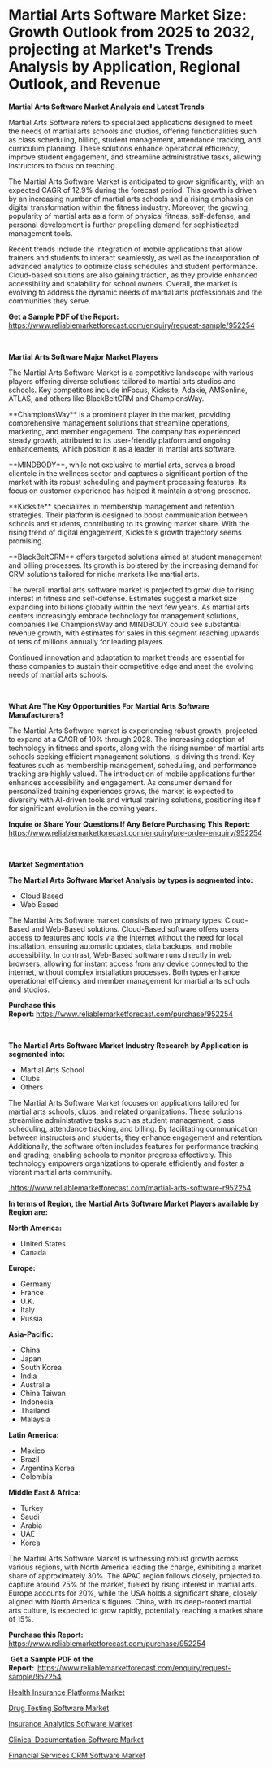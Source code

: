 <p><h1>Martial Arts Software Market Size: Growth Outlook from 2025 to 2032, projecting at Market's Trends Analysis by Application, Regional Outlook, and Revenue</h1></p><p><strong>Martial Arts Software Market Analysis and Latest Trends</strong></p>
<p><p>Martial Arts Software refers to specialized applications designed to meet the needs of martial arts schools and studios, offering functionalities such as class scheduling, billing, student management, attendance tracking, and curriculum planning. These solutions enhance operational efficiency, improve student engagement, and streamline administrative tasks, allowing instructors to focus on teaching.</p><p>The Martial Arts Software Market is anticipated to grow significantly, with an expected CAGR of 12.9% during the forecast period. This growth is driven by an increasing number of martial arts schools and a rising emphasis on digital transformation within the fitness industry. Moreover, the growing popularity of martial arts as a form of physical fitness, self-defense, and personal development is further propelling demand for sophisticated management tools.</p><p>Recent trends include the integration of mobile applications that allow trainers and students to interact seamlessly, as well as the incorporation of advanced analytics to optimize class schedules and student performance. Cloud-based solutions are also gaining traction, as they provide enhanced accessibility and scalability for school owners. Overall, the market is evolving to address the dynamic needs of martial arts professionals and the communities they serve.</p></p>
<p><strong>Get a Sample PDF of the Report:&nbsp;</strong> <a href="https://www.reliablemarketforecast.com/enquiry/request-sample/952254?utm_campaign=1832&utm_medium=2&utm_source=Github&utm_content=ia&utm_term=06032025&utm_id=martial-arts-software">https://www.reliablemarketforecast.com/enquiry/request-sample/952254</a></p>
<p>&nbsp;</p>
<p><strong>Martial Arts Software Major Market Players</strong></p>
<p><p>The Martial Arts Software Market is a competitive landscape with various players offering diverse solutions tailored to martial arts studios and schools. Key competitors include inFocus, Kicksite, Adakie, AMSonline, ATLAS, and others like BlackBeltCRM and ChampionsWay. </p><p>**ChampionsWay** is a prominent player in the market, providing comprehensive management solutions that streamline operations, marketing, and member engagement. The company has experienced steady growth, attributed to its user-friendly platform and ongoing enhancements, which position it as a leader in martial arts software.</p><p>**MINDBODY**, while not exclusive to martial arts, serves a broad clientele in the wellness sector and captures a significant portion of the market with its robust scheduling and payment processing features. Its focus on customer experience has helped it maintain a strong presence.</p><p>**Kicksite** specializes in membership management and retention strategies. Their platform is designed to boost communication between schools and students, contributing to its growing market share. With the rising trend of digital engagement, Kicksite's growth trajectory seems promising.</p><p>**BlackBeltCRM** offers targeted solutions aimed at student management and billing processes. Its growth is bolstered by the increasing demand for CRM solutions tailored for niche markets like martial arts.</p><p>The overall martial arts software market is projected to grow due to rising interest in fitness and self-defense. Estimates suggest a market size expanding into billions globally within the next few years. As martial arts centers increasingly embrace technology for management solutions, companies like ChampionsWay and MINDBODY could see substantial revenue growth, with estimates for sales in this segment reaching upwards of tens of millions annually for leading players. </p><p>Continued innovation and adaptation to market trends are essential for these companies to sustain their competitive edge and meet the evolving needs of martial arts schools.</p></p>
<p>&nbsp;</p>
<p><strong>What Are The Key Opportunities For Martial Arts Software Manufacturers?</strong></p>
<p><p>The Martial Arts Software market is experiencing robust growth, projected to expand at a CAGR of 10% through 2028. The increasing adoption of technology in fitness and sports, along with the rising number of martial arts schools seeking efficient management solutions, is driving this trend. Key features such as membership management, scheduling, and performance tracking are highly valued. The introduction of mobile applications further enhances accessibility and engagement. As consumer demand for personalized training experiences grows, the market is expected to diversify with AI-driven tools and virtual training solutions, positioning itself for significant evolution in the coming years.</p></p>
<p><strong>Inquire or Share Your Questions If Any Before Purchasing This Report:</strong> <a href="https://www.reliablemarketforecast.com/enquiry/pre-order-enquiry/952254?utm_campaign=1832&utm_medium=2&utm_source=Github&utm_content=ia&utm_term=06032025&utm_id=martial-arts-software">https://www.reliablemarketforecast.com/enquiry/pre-order-enquiry/952254</a></p>
<p>&nbsp;</p>
<p><strong>Market Segmentation</strong></p>
<p><strong>The Martial Arts Software Market Analysis by types is segmented into:</strong></p>
<p><ul><li>Cloud Based</li><li>Web Based</li></ul></p>
<p><p>The Martial Arts Software market consists of two primary types: Cloud-Based and Web-Based solutions. Cloud-Based software offers users access to features and tools via the internet without the need for local installation, ensuring automatic updates, data backups, and mobile accessibility. In contrast, Web-Based software runs directly in web browsers, allowing for instant access from any device connected to the internet, without complex installation processes. Both types enhance operational efficiency and member management for martial arts schools and studios.</p></p>
<p><strong>Purchase this Report:&nbsp;</strong><a href="https://www.reliablemarketforecast.com/purchase/952254?utm_campaign=1832&utm_medium=2&utm_source=Github&utm_content=ia&utm_term=06032025&utm_id=martial-arts-software">https://www.reliablemarketforecast.com/purchase/952254</a></p>
<p>&nbsp;</p>
<p><strong>The Martial Arts Software Market Industry Research by Application is segmented into:</strong></p>
<p><ul><li>Martial Arts School</li><li>Clubs</li><li>Others</li></ul></p>
<p><p>The Martial Arts Software Market focuses on applications tailored for martial arts schools, clubs, and related organizations. These solutions streamline administrative tasks such as student management, class scheduling, attendance tracking, and billing. By facilitating communication between instructors and students, they enhance engagement and retention. Additionally, the software often includes features for performance tracking and grading, enabling schools to monitor progress effectively. This technology empowers organizations to operate efficiently and foster a vibrant martial arts community.</p></p>
<p><a href="https://www.reliablemarketforecast.com/martial-arts-software-r952254?utm_campaign=1832&utm_medium=2&utm_source=Github&utm_content=ia&utm_term=06032025&utm_id=martial-arts-software">&nbsp;https://www.reliablemarketforecast.com/martial-arts-software-r952254</a></p>
<p><strong>In terms of Region, the Martial Arts Software Market Players available by Region are:</strong></p>
<p>
    <p> <strong> North America: </strong>
        <ul>
            <li>United States</li>
            <li>Canada</li>
        </ul>
        </p> 
    <p> <strong> Europe: </strong>
        <ul>
            <li>Germany</li>
            <li>France</li>
            <li>U.K.</li>
            <li>Italy</li>
            <li>Russia</li>
        </ul>
        </p> 
    <p> <strong> Asia-Pacific: </strong>
        <ul>
            <li>China</li>
            <li>Japan</li>
            <li>South Korea</li>
            <li>India</li>
            <li>Australia</li>
            <li>China Taiwan</li>
            <li>Indonesia</li>
            <li>Thailand</li>
            <li>Malaysia</li>
        </ul>
        </p> 
    <p> <strong> Latin America: </strong>
        <ul>
            <li>Mexico</li>
            <li>Brazil</li>
            <li>Argentina Korea</li>
            <li>Colombia</li>
        </ul>
        </p> 
    <p> <strong> Middle East & Africa: </strong>
        <ul>
            <li>Turkey</li>
            <li>Saudi</li>
            <li>Arabia</li>
            <li>UAE</li>
            <li>Korea</li>
        </ul>
    </p>
    </p>
<p><p>The Martial Arts Software Market is witnessing robust growth across various regions, with North America leading the charge, exhibiting a market share of approximately 30%. The APAC region follows closely, projected to capture around 25% of the market, fueled by rising interest in martial arts. Europe accounts for 20%, while the USA holds a significant share, closely aligned with North America's figures. China, with its deep-rooted martial arts culture, is expected to grow rapidly, potentially reaching a market share of 15%.</p></p>
<p><strong>Purchase this Report: </strong><a href="https://www.reliablemarketforecast.com/purchase/952254?utm_campaign=1832&utm_medium=2&utm_source=Github&utm_content=ia&utm_term=06032025&utm_id=martial-arts-software">https://www.reliablemarketforecast.com/purchase/952254</a></p>
<p>&nbsp;<strong>Get a Sample PDF of the Report:&nbsp;&nbsp;</strong><a href="https://www.reliablemarketforecast.com/enquiry/request-sample/952254?utm_campaign=1832&utm_medium=2&utm_source=Github&utm_content=ia&utm_term=06032025&utm_id=martial-arts-software">https://www.reliablemarketforecast.com/enquiry/request-sample/952254</a></p>
<p><strong></strong></p>
<p><p><a href="https://github.com/motosyuliq/Market-Research-Report-List-1/blob/main/health-insurance-platforms-market.md?utm_campaign=1832&utm_medium=2&utm_source=Github&utm_content=ia&utm_term=06032025&utm_id=martial-arts-software">Health Insurance Platforms Market</a></p><p><a href="https://github.com/ryantindyaiz/Market-Research-Report-List-1/blob/main/drug-testing-software-market.md?utm_campaign=1832&utm_medium=2&utm_source=Github&utm_content=ia&utm_term=06032025&utm_id=martial-arts-software">Drug Testing Software Market</a></p><p><a href="https://github.com/indrystar/Market-Research-Report-List-5/blob/main/insurance-analytics-software-market.md?utm_campaign=1832&utm_medium=2&utm_source=Github&utm_content=ia&utm_term=06032025&utm_id=martial-arts-software">Insurance Analytics Software Market</a></p><p><a href="https://github.com/thapabylers2/Market-Research-Report-List-1/blob/main/clinical-documentation-software-market.md?utm_campaign=1832&utm_medium=2&utm_source=Github&utm_content=ia&utm_term=06032025&utm_id=martial-arts-software">Clinical Documentation Software Market</a></p><p><a href="https://github.com/muskoaizahfi/Market-Research-Report-List-1/blob/main/financial-services-crm-software-market.md?utm_campaign=1832&utm_medium=2&utm_source=Github&utm_content=ia&utm_term=06032025&utm_id=martial-arts-software">Financial Services CRM Software Market</a></p></p>